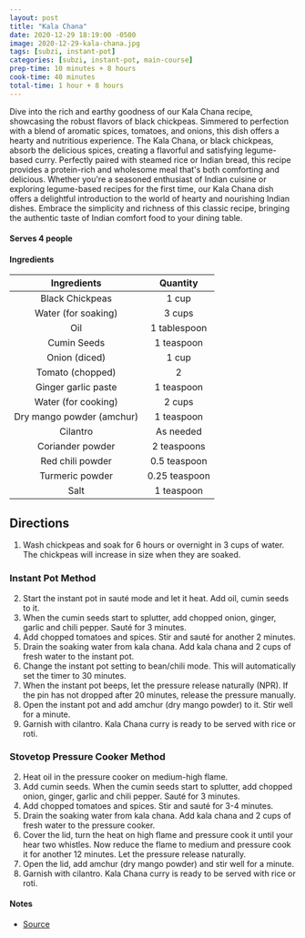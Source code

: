 ```yaml
---
layout: post
title: "Kala Chana"
date: 2020-12-29 18:19:00 -0500
image: 2020-12-29-kala-chana.jpg
tags: [subzi, instant-pot]
categories: [subzi, instant-pot, main-course]
prep-time: 10 minutes + 8 hours
cook-time: 40 minutes
total-time: 1 hour + 8 hours
---
```


Dive into the rich and earthy goodness of our Kala Chana recipe, showcasing the robust flavors of black chickpeas. Simmered to perfection with a blend of aromatic spices, tomatoes, and onions, this dish offers a hearty and nutritious experience. The Kala Chana, or black chickpeas, absorb the delicious spices, creating a flavorful and satisfying legume-based curry. Perfectly paired with steamed rice or Indian bread, this recipe provides a protein-rich and wholesome meal that's both comforting and delicious. Whether you're a seasoned enthusiast of Indian cuisine or exploring legume-based recipes for the first time, our Kala Chana dish offers a delightful introduction to the world of hearty and nourishing Indian dishes. Embrace the simplicity and richness of this classic recipe, bringing the authentic taste of Indian comfort food to your dining table.

#### Serves 4 people

#### Ingredients

|        Ingredients        |    Quantity   |
|:-------------------------:|:-------------:|
|      Black Chickpeas      |     1 cup     |
|    Water (for soaking)    |     3 cups    |
|            Oil            |  1 tablespoon |
|        Cumin Seeds        |   1 teaspoon  |
|       Onion (diced)       |     1 cup     |
|      Tomato (chopped)     |       2       |
|    Ginger garlic paste    |   1 teaspoon  |
|    Water (for cooking)    |     2 cups    |
| Dry mango powder (amchur) |   1 teaspoon  |
|          Cilantro         |   As needed   |
|      Coriander powder     |  2 teaspoons  |
|      Red chili powder     |  0.5 teaspoon |
|      Turmeric powder      | 0.25 teaspoon |
|            Salt           |   1 teaspoon  |

## Directions

1. Wash chickpeas and soak for 6 hours or overnight in 3 cups of water. The chickpeas will increase in size when they are soaked. 

### Instant Pot Method

2. Start the instant pot in sauté mode and let it heat. Add oil, cumin seeds to it.
3. When the cumin seeds start to splutter, add chopped onion, ginger, garlic and chili pepper. Sauté for 3 minutes.
4. Add chopped tomatoes and spices. Stir and sauté for another 2 minutes.
5. Drain the soaking water from kala chana. Add kala chana and 2 cups of fresh water to the instant pot.
6. Change the instant pot setting to bean/chili mode. This will automatically set the timer to 30 minutes.
7. When the instant pot beeps, let the pressure release naturally (NPR). If the pin has not dropped after 20 minutes, release the pressure manually.
8. Open the instant pot and add amchur (dry mango powder) to it. Stir well for a minute.
9. Garnish with cilantro. Kala Chana curry is ready to be served with rice or roti.

### Stovetop Pressure Cooker Method

2. Heat oil in the pressure cooker on medium-high flame. 
3. Add cumin seeds. When the cumin seeds start to splutter, add chopped onion, ginger, garlic and chili pepper. Sauté for 3 minutes.
4. Add chopped tomatoes and spices. Stir and sauté for 3-4 minutes.
5. Drain the soaking water from kala chana. Add kala chana and 2 cups of fresh water to the pressure cooker.
6. Cover the lid, turn the heat on high flame and pressure cook it until your hear two whistles. Now reduce the flame to medium and pressure cook it for another 12 minutes. Let the pressure release naturally. 
7. Open the lid, add amchur (dry mango powder) and stir well for a minute.
8. Garnish with cilantro. Kala Chana curry is ready to be served with rice or roti. 

#### Notes

* [Source](https://pipingpotcurry.com/kala-chana-instant-pot/)
